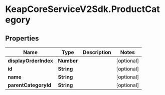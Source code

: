 # KeapCoreServiceV2Sdk.ProductCategory

## Properties

Name | Type | Description | Notes
------------ | ------------- | ------------- | -------------
**displayOrderIndex** | **Number** |  | [optional] 
**id** | **String** |  | [optional] 
**name** | **String** |  | [optional] 
**parentCategoryId** | **String** |  | [optional] 


